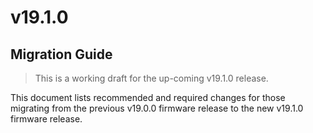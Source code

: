 # v19.1.0

## Migration Guide

> This is a working draft for the up-coming v19.1.0 release.

This document lists recommended and required changes for those migrating from the previous v19.0.0 firmware release to the new v19.1.0 firmware release.
